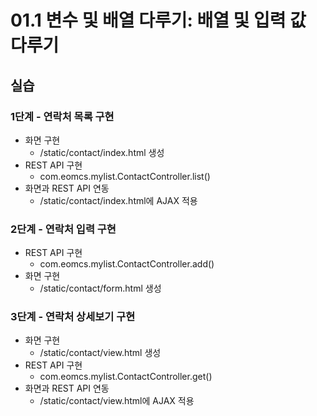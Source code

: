 # 01.1 변수 및 배열 다루기: 배열 및 입력 값 다루기

## 실습

### 1단계 - 연락처 목록 구현

- 화면 구현
  - /static/contact/index.html 생성
- REST API 구현
  - com.eomcs.mylist.ContactController.list()
- 화면과 REST API 연동
  - /static/contact/index.html에 AJAX 적용

### 2단계 - 연락처 입력 구현

- REST API 구현
  - com.eomcs.mylist.ContactController.add()
- 화면 구현
  - /static/contact/form.html 생성

### 3단계 - 연락처 상세보기 구현

- 화면 구현
  - /static/contact/view.html 생성
- REST API 구현
  - com.eomcs.mylist.ContactController.get()
- 화면과 REST API 연동
  - /static/contact/view.html에 AJAX 적용
